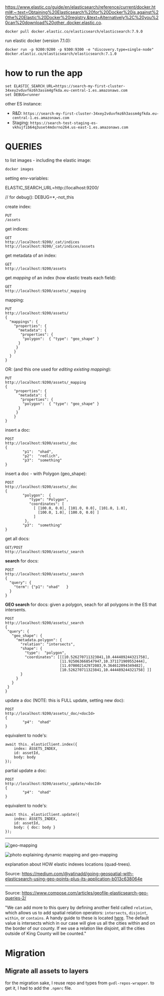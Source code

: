 https://www.elastic.co/guide/en/elasticsearch/reference/current/docker.html#:~:text=Obtaining%20Elasticsearch%20for%20Docker%20is,against%20the%20Elastic%20Docker%20registry.&text=Alternatively%2C%20you%20can%20download%20other,.docker.elastic.co.

    docker pull docker.elastic.co/elasticsearch/elasticsearch:7.9.0

run elastic docker (version 7.1.0):

    docker run -p 9200:9200 -p 9300:9300 -e "discovery.type=single-node" docker.elastic.co/elasticsearch/elasticsearch:7.1.0

# how to run the app

    set ELASTIC_SEARCH_URL=https://search-my-first-cluster-34xey2vduvfmz6h3assm4gfkda.eu-central-1.es.amazonaws.com
    set DEBUG=runner
      
other ES instance:

* R&D: `https://search-my-first-cluster-34xey2vduvfmz6h3assm4gfkda.eu-central-1.es.amazonaws.com`
* Staging: `https://search-test-staging-es-vkhujfib64q3uset4mdxrno264.us-east-1.es.amazonaws.com`
      
# QUERIES

to list images - including the elastic image:

    docker images 


setting env-variables:

ELASTIC_SEARCH_URL=http://localhost:9200/

// for debug():
DEBUG=*,-not_this


create index:

    PUT
    /assets

get indices:

    GET
    http://localhost:9200/_cat/indices
    http://localhost:9200/_cat/indices/assets
    
get metadata of an index:

    GET
    http://localhost:9200/assets

get *mapping* of an index (how elastic treats each field):

    GET
    http://localhost:9200/assets/_mapping
    
mapping:

    PUT
    http://localhost:9200/assets/
    {
      "mappings": {
        "properties": {
          "metadata": {
           "properties": {
            "polygon":  { "type": "geo_shape" }
          }
         }
        }
      }
    }

OR: (and this one used for *editing existing mapping*):
 
    PUT
    http://localhost:9200/assets/_mapping
    {
        "properties": {
          "metadata": {
           "properties": {
            "polygon":  { "type": "geo_shape" }
          }
         }
        }
    } 
insert a doc:

    POST
    http://localhost:9200/assets/_doc
    {
            "p1":  "ohad",
            "p2":  "redlich",
            "p3":  "something"
    }
    
insert a doc - with Polygon (geo_shape):
    
    POST
    http://localhost:9200/assets/_doc
    {
            "polygon":  {
               "type": "Polygon",
               "coordinates": [
                 [ [100.0, 0.0], [101.0, 0.0], [101.0, 1.0],
                   [100.0, 1.0], [100.0, 0.0] ]
                 ]
             },
            "p3":  "something"
    }
    
get all docs:

    GET/POST
    http://localhost:9200/assets/_search

**search** for docs:

    POST
    http://localhost:9200/assets/_search
    {
      "query": {
        "term": {"p1": "ohad"   }
      }
    }
   
**GEO search** for docs: 
given a polygon, seach for all polygons in the ES that intersents.
  
    POST
    http://localhost:9200/assets/_search
    {
     "query": {
       "geo_shape": {
         "metadata.polygon": { 
           "relation": "intersects",
           "shape": {
             "type":  "polygon",
             "coordinates": [[[10.526270711323841,10.444489244321758],
                             [11.925063668547947,10.371171909552444],
                             [11.070002142972083,9.364612094349482],
                             [10.526270711323841,10.444489244321758] ]]
           }
         }
       }
     }
    } 
    
update a doc (NOTE: this is FULL update, setting new doc):

    POST
    http://localhost:9200/assets/_doc/<docId>
    {
            "p4":  "ohad"
    }

equivalent to node's:

	await this._elasticClient.index({
		index: ASSETS_INDEX,
		id: assetId,
		body: body
	});

partial update a doc:

    POST
    http://localhost:9200/assets/_update/<docId>
    {
            "p4":  "ohad"
    }

equivalent to node's:

	await this._elasticClient.update({
		index: ASSETS_INDEX,
		id: assetId,
        body: { doc: body }
	});

    
---
![geo-mapping](/images/Image_5.jpg)

![photo explaining dynamic mapping and geo-mapping](/images/Image_6.jpg)

explanation about HOW elastic indexes locations (quad-trees).

Source: https://medium.com/@yatinadd/going-geospatial-with-elasticsearch-using-geo-points-plus-its-application-b013c638064e

---
Source: https://www.compose.com/articles/geofile-elasticsearch-geo-queries-2/


"We can add more to this query by defining another field called `relation`, which allows us to add spatial relation operators: `intersects`, `disjoint`, `within`, or `contains`. 
A handy guide to these is located [here](https://www.elastic.co/guide/en/elasticsearch/reference/2.4/geo-shape.html#spatial-strategy). 
The default value is intersects which in our case will give us all the cities within and on the border of our county. If we use a relation like disjoint, all the cities outside of King County will be counted."


# Migration 

## Migrate all assets to layers

for the migration sake, I reuse repo and types from `gvdl-repos-wrapper`. to get it, I had to add the `.npmrc` file.